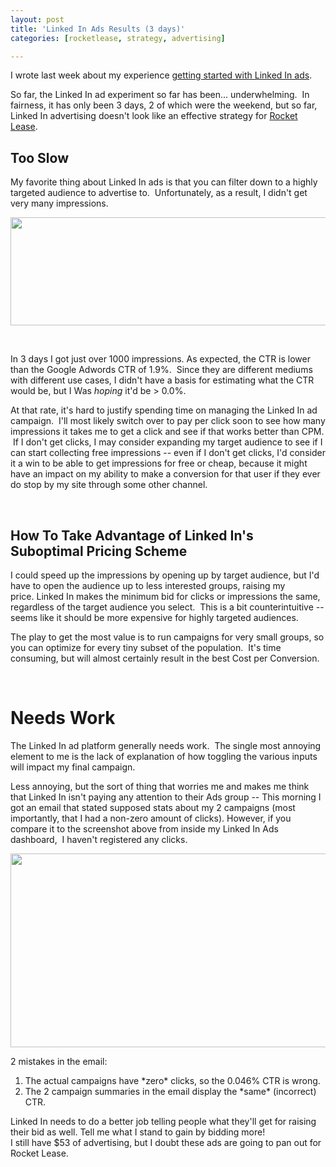 ```yaml
---
layout: post
title: 'Linked In Ads Results (3 days)'
categories: [rocketlease, strategy, advertising]

---
```


I wrote last week about my experience <a href="http://ezliu.com/getting-started-with-linked-in-ads/">getting started with Linked In ads</a>.

So far, the Linked In ad experiment so far has been... underwhelming.  In fairness, it has only been 3 days, 2 of which were the weekend, but so far, Linked In advertising doesn't look like an effective strategy for <a href="http://www.rocketlease.com">Rocket Lease</a>.
<h2>Too Slow</h2>
My favorite thing about Linked In ads is that you can filter down to a highly targeted audience to advertise to.  Unfortunately, as a result, I didn't get very many impressions.

<a href="http://ezliu.com/wp-content/uploads/2012/06/linkedin.png"><img title="linkedin" src="http://ezliu.com/wp-content/uploads/2012/06/linkedin.png" alt="" width="969" height="173" /></a>

&nbsp;

In 3 days I got just over 1000 impressions. As expected, the CTR is lower than the Google Adwords CTR of 1.9%.  Since they are different mediums with different use cases, I didn't have a basis for estimating what the CTR would be, but I Was *hoping* it'd be &gt; 0.0%.

At that rate, it's hard to justify spending time on managing the Linked In ad campaign.  I'll most likely switch over to pay per click soon to see how many impressions it takes me to get a click and see if that works better than CPM.  If I don't get clicks, I may consider expanding my target audience to see if I can start collecting free impressions -- even if I don't get clicks, I'd consider it a win to be able to get impressions for free or cheap, because it might have an impact on my ability to make a conversion for that user if they ever do stop by my site through some other channel.

&nbsp;
<h2>How To Take Advantage of Linked In's Suboptimal Pricing Scheme</h2>
I could speed up the impressions by opening up by target audience, but I'd have to open the audience up to less interested groups, raising my price. Linked In makes the minimum bid for clicks or impressions the same, regardless of the target audience you select.  This is a bit counterintuitive -- seems like it should be more expensive for highly targeted audiences.

The play to get the most value is to run campaigns for very small groups, so you can optimize for every tiny subset of the population.  It's time consuming, but will almost certainly result in the best Cost per Conversion.

&nbsp;
<h1>Needs Work</h1>
The Linked In ad platform generally needs work.  The single most annoying element to me is the lack of explanation of how toggling the various inputs will impact my final campaign.

Less annoying, but the sort of thing that worries me and makes me think that Linked In isn't paying any attention to their Ads group -- This morning I got an email that stated supposed stats about my 2 campaigns (most importantly, that I had a non-zero amount of clicks). However, if you compare it to the screenshot above from inside my Linked In Ads dashboard,  I haven't registered any clicks.

<a href="http://ezliu.com/wp-content/uploads/2012/06/email.png"><img title="email" src="http://ezliu.com/wp-content/uploads/2012/06/email.png" alt="" width="574" height="310" /></a>

2 mistakes in the email:
<ol>
	<li>The actual campaigns have *zero* clicks, so the 0.046% CTR is wrong.</li>
	<li>The 2 campaign summaries in the email display the *same* (incorrect) CTR.</li>
</ol>
<div>Linked In needs to do a better job telling people what they'll get for raising their bid as well. Tell me what I stand to gain by bidding more!</div>
I still have $53 of advertising, but I doubt these ads are going to pan out for Rocket Lease.
